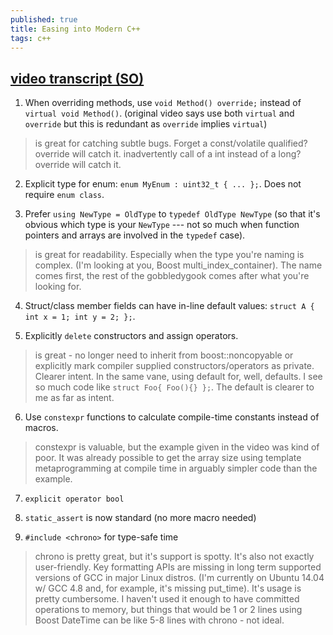 ```yaml
---
published: true
title: Easing into Modern C++
tags: c++
---
```

## [video transcript (SO)](https://news.ycombinator.com/item?id=17870409)

1. When overriding methods, use `void Method() override;` instead of `virtual void Method()`. (original video says use both `virtual` and `override` but this is redundant as `override` implies `virtual`)

 > is great for catching subtle bugs. Forget a const/volatile qualified? override will catch it. inadvertently call of a int instead of a long? override will catch it.

2. Explicit type for enum: `enum MyEnum : uint32_t { ... };`. Does not require `enum class`.

3. Prefer `using NewType = OldType` to `typedef OldType NewType` (so that it's obvious which type is your `NewType` --- not so much when function pointers and arrays are involved in the `typedef` case).

 > is great for readability. Especially when the type you're naming is complex. (I'm looking at you, Boost multi_index_container). The name comes first, the rest of the gobbledygook comes after what you're looking for.

4. Struct/class member fields can have in-line default values: `struct A { int x = 1; int y = 2; };`.

5. Explicitly `delete` constructors and assign operators.

 > is great - no longer need to inherit from boost::noncopyable or explicitly mark compiler supplied constructors/operators as private. Clearer intent. In the same vane, using default for, well, defaults. I see so much code like `struct Foo{ Foo(){} };`. The default is clearer to me as far as intent.

6. Use `constexpr` functions to calculate compile-time constants instead of macros.

 > constexpr is valuable, but the example given in the video was kind of poor. It was already possible to get the array size using template metaprogramming at compile time in arguably simpler code than the example.

7. `explicit operator bool`

8. `static_assert` is now standard (no more macro needed)

9. `#include <chrono>` for type-safe time

 > chrono is pretty great, but it's support is spotty. It's also not exactly user-friendly. Key formatting APIs are missing in long term supported versions of GCC in major Linux distros. (I'm currently on Ubuntu 14.04 w/ GCC 4.8 and, for example, it's missing put_time). It's usage is pretty cumbersome. I haven't used it enough to have committed operations to memory, but things that would be 1 or 2 lines using Boost DateTime can be like 5-8 lines with chrono - not ideal.


